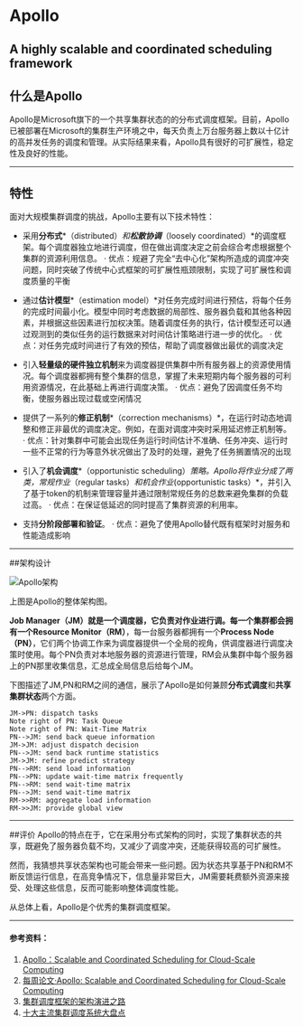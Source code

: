﻿# Apollo


 

  A highly scalable and coordinated scheduling framework
 ----
 
## 什么是Apollo 
Apollo是Microsoft旗下的一个共享集群状态的的分布式调度框架。目前，Apollo已被部署在Microsoft的集群生产环境之中，每天负责上万台服务器上数以十亿计的高并发任务的调度和管理。从实际结果来看，Apollo具有很好的可扩展性，稳定性及良好的性能。


----------


## 特性
面对大规模集群调度的挑战，Apollo主要有以下技术特性：


- 采用**分布式***（distributed）*和**松散协调***（loosely coordinated）*的调度框架。每个调度器独立地进行调度，但在做出调度决定之前会综合考虑根据整个集群的资源利用信息。
· 优点：规避了完全“去中心化”架构所造成的调度冲突问题，同时突破了传统中心式框架的可扩展性瓶颈限制，实现了可扩展性和调度质量的平衡

-  通过**估计模型***（estimation model）*对任务完成时间进行预估，将每个任务的完成时间最小化。模型中同时考虑数据的局部性、服务器负载和其他各种因素，并根据这些因素进行加权决策。随着调度任务的执行，估计模型还可以通过观测到的类似任务的运行数据来对时间估计策略进行进一步的优化。
· 优点：对任务完成时间进行了有效的预估，帮助了调度器做出最优的调度决定

- 引入**轻量级的硬件独立机制**来为调度器提供集群中所有服务器上的资源使用情况。每个调度器都拥有整个集群的信息，掌握了未来短期内每个服务器的可利用资源情况，在此基础上再进行调度决策。
· 优点：避免了因调度任务不均衡，使服务器出现过载或空闲情况

- 提供了一系列的**修正机制***（correction mechanisms）*，在运行时动态地调整和修正非最优的调度决定。例如，在面对调度冲突时采用延迟修正机制等。
· 优点：针对集群中可能会出现任务运行时间估计不准确、任务冲突、运行时一些不正常的行为等意外状况做出了及时的处理，避免了任务搁置情况的出现

- 引入了**机会调度***（opportunistic scheduling）*策略。Apollo将作业分成了两类，常规作业*（regular tasks）*和机会作业*(opportunistic tasks）*，并引入了基于token的机制来管理容量并通过限制常规任务的总数来避免集群的负载过高。
· 优点：在保证低延迟的同时提高了集群资源的利用率。

- 支持**分阶段部署和验证**。
· 优点：避免了使用Apollo替代既有框架时对服务和性能造成影响


----------


##架构设计

![Apollo架构][1]

上图是Apollo的整体架构图。


**Job Manager（JM）**就是一个调度器，它负责对作业进行调。每一个集群都会拥有一个**Resource Monitor（RM）**，每一台服务器都拥有一个**Process Node（PN）**，它们两个协调工作来为调度器提供一个全局的视角，供调度器进行调度决策时使用。每个PN负责对本地服务器的资源进行管理，RM会从集群中每个服务器上的PN那里收集信息，汇总成全局信息后给每个JM。

下图描述了JM,PN和RM之间的通信，展示了Apollo是如何兼顾**分布式调度**和**共享集群状态**两个方面。

```seq
JM->PN: dispatch tasks
Note right of PN: Task Queue
Note right of PN: Wait-Time Matrix
PN-->JM: send back queue information
JM->JM: adjust dispatch decision
PN-->JM: send back runtime statistics
JM->JM: refine predict strategy
PN-->RM: send load information
PN-->PN: update wait-time matrix frequently
PN-->RM: send wait-time matrix
PN-->JM: send wait-time matrix
RM->>RM: aggregate load information
RM->>JM: provide global view
```


----------
##评价
Apollo的特点在于，它在采用分布式架构的同时，实现了集群状态的共享，既避免了服务器负载不均，又减少了调度冲突，还能获得较高的可扩展性。

然而，我猜想共享状态架构也可能会带来一些问题。因为状态共享基于PN和RM不断反馈运行信息，在高竞争情况下，信息量非常巨大，JM需要耗费额外资源来接受、处理这些信息，反而可能影响整体调度性能。

从总体上看，Apollo是个优秀的集群调度框架。

----------


#### 参考资料：
 1. [Apollo：Scalable and Coordinated Scheduling for Cloud-Scale Computing][2]
 2. [每周论文·Apollo: Scalable and Coordinated Scheduling for Cloud-Scale Computing][3]
 3.  [集群调度框架的架构演进之路][4]
 4.  [十大主流集群调度系统大盘点][5]


  [1]: http://m.qpic.cn/psb?/V13Ti98m05LW5b/VKONLDuOCi6o0pzkGE2pRVUZG1yKdAStt9UfBXWD2wk!/b/dDQBAAAAAAAA&bo=ggPwAgAAAAADB1E!&rf=viewer_4
  [2]: https://www.usenix.org/conference/osdi14/technical-sessions/presentation/boutin
  [3]: https://blog.csdn.net/violet_echo_0908/article/details/78174782
  [4]:http://developer.51cto.com/art/201603/507376.htm
  [5]:https://blog.csdn.net/vip_iter/article/details/80123228
